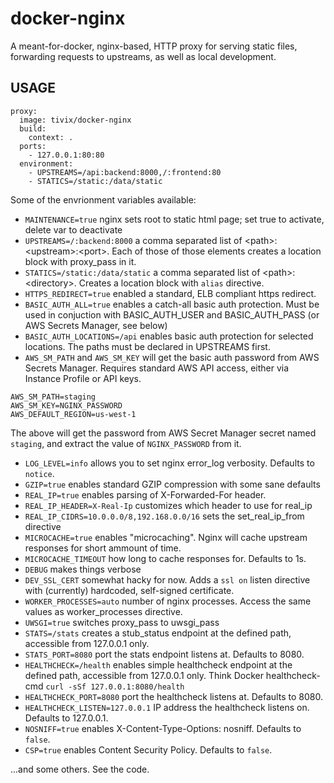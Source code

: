 docker-nginx
============

A meant-for-docker, nginx-based, HTTP proxy for serving static files, forwarding requests to upstreams, as well as local development.

USAGE
-----
```
proxy:
  image: tivix/docker-nginx
  build:
    context: .
  ports:
    - 127.0.0.1:80:80
  environment:
    - UPSTREAMS=/api:backend:8000,/:frontend:80
    - STATICS=/static:/data/static
```

Some of the envrionment variables available:
- `MAINTENANCE=true` nginx sets root to static html page; set true to activate, delete var to deactivate
- `UPSTREAMS=/:backend:8000` a comma separated list of \<path\>:\<upstream\>:\<port\>.  Each of those of those elements creates a location block with proxy_pass in it.
- `STATICS=/static:/data/static` a comma separated list of \<path\>:\<directory\>. Creates a location block with `alias` directive.
- `HTTPS_REDIRECT=true` enabled a standard, ELB compliant https redirect.
- `BASIC_AUTH_ALL=true` enables a catch-all basic auth protection. Must be used in conjuction with BASIC_AUTH_USER and BASIC_AUTH_PASS (or AWS Secrets Manager, see below)
- `BASIC_AUTH_LOCATIONS=/api` enables basic auth protection for selected locations. The paths must be declared in UPSTREAMS first.
- `AWS_SM_PATH` and `AWS_SM_KEY` will get the basic auth password from AWS Secrets Manager. Requires standard AWS API access, either via Instance Profile or API keys.
```
AWS_SM_PATH=staging
AWS_SM_KEY=NGINX_PASSWORD
AWS_DEFAULT_REGION=us-west-1
```
The above will get the password from AWS Secret Manager secret named `staging`, and extract the value of `NGINX_PASSWORD` from it.
- `LOG_LEVEL=info` allows you to set nginx error_log verbosity. Defaults to `notice`.
- `GZIP=true` enables standard GZIP compression with some sane defaults
- `REAL_IP=true` enables parsing of X-Forwarded-For header.
- `REAL_IP_HEADER=X-Real-Ip` customizes which header to use for real_ip
- `REAL_IP_CIDRS=10.0.0.0/8,192.168.0.0/16` sets the set_real_ip_from directive
- `MICROCACHE=true` enables "microcaching". Nginx will cache upstream responses for short ammount of time.
- `MICROCACHE_TIMEOUT` how long to cache responses for. Defaults to 1s.
- `DEBUG` makes things verbose
- `DEV_SSL_CERT` somewhat hacky for now. Adds a `ssl on` listen directive with (currently) hardcoded, self-signed certificate.
- `WORKER_PROCESSES=auto` number of nginx processes. Access the same values as worker_processes directive.
- `UWSGI=true` switches proxy_pass to uwsgi_pass
- `STATS=/stats` creates a stub_status endpoint at the defined path, accessible from 127.0.0.1 only.
- `STATS_PORT=8080` port the stats endpoint listens at. Defaults to 8080.
- `HEALTHCHECK=/health` enables simple healthcheck endpoint at the defined path, accessible from 127.0.0.1 only. Think Docker healthcheck-cmd `curl -sSf 127.0.0.1:8080/health`
- `HEALTHCHECK_PORT=8080` port the healthcheck listens at. Defaults to 8080.
- `HEALTHCHECK_LISTEN=127.0.0.1` IP address the healthcheck listens on. Defaults to 127.0.0.1.
- `NOSNIFF=true` enables X-Content-Type-Options: nosniff. Defaults to `false`.
- `CSP=true` enables Content Security Policy. Defaults to `false`.

...and some others. See the code.
